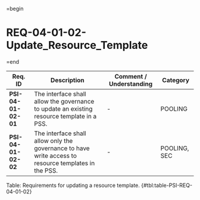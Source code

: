 =begin

# REQ-04-01-02-Update_Resource_Template

=end

| Req. ID | Description | Comment / Understanding | Category |
| ------- | ----------- | ----------------------- | -------- |
| __PSI-04-01-02-01__ | The interface shall allow the governance to update an existing resource template in a PSS. | - | POOLING |
| __PSI-04-01-02-02__ | The interface shall allow only the governance to have write access to resource templates in the PSS. | - | POOLING, SEC |

Table: Requirements for updating a resource template. {#tbl:table-PSI-REQ-04-01-02}
